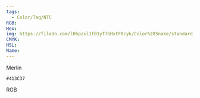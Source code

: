 ```yaml
---
tags:
  - Color/Tag/NTC
RGB:
Hex:
img: https://filedn.com/l0hpzxl1f01yT7GHxtF8cyk/Color%20Snake/standard_csv_to_svg/413C37.svg
CMYK:
HSL:
Name:
---
```

Merlin
```palette
#413C37
```
RGB
